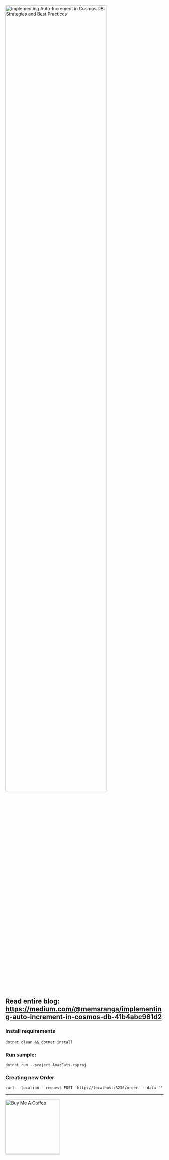 <a href="https://medium.com/@memsranga/implementing-auto-increment-in-cosmos-db-41b4abc961d2"><img src="https://github.com/user-attachments/assets/b1c00504-44ad-48c6-a84f-f069442f5305" alt="Implementing Auto-Increment in Cosmos DB: Strategies and Best Practices" 
style="width: 80%;" ></a>

## Read entire blog: https://medium.com/@memsranga/implementing-auto-increment-in-cosmos-db-41b4abc961d2



### Install requirements
`dotnet clean && dotnet install`

### Run sample:
`dotnet run --project AmazEats.csproj`

### Creating new Order
`curl --location --request POST 'http://localhost:5236/order' --data ''`

---


<a href="https://www.buymeacoffee.com/memsranga" target="_blank"><img src="https://cdn.buymeacoffee.com/buttons/v2/arial-orange.png" alt="Buy Me A Coffee" style="width: 174px !important;box-shadow: 0px 3px 2px 0px rgba(190, 190, 190, 0.5) !important;-webkit-box-shadow: 0px 3px 2px 0px rgba(190, 190, 190, 0.5) !important;" ></a>
